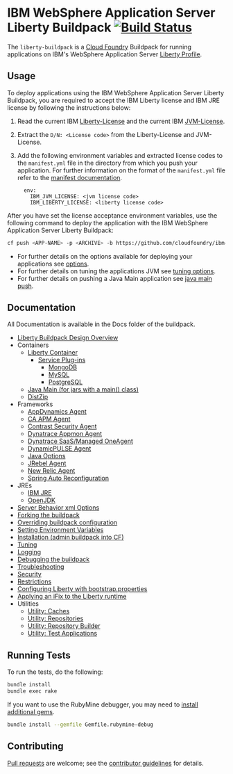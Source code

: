 # IBM WebSphere Application Server Liberty Buildpack [![Build Status](https://travis-ci.org/cloudfoundry/ibm-websphere-liberty-buildpack.svg?branch=master)](https://travis-ci.org/cloudfoundry/ibm-websphere-liberty-buildpack)

The `liberty-buildpack` is a [Cloud Foundry][] Buildpack for running applications on IBM's WebSphere Application Server [Liberty Profile][].

## Usage
To deploy applications using the IBM WebSphere Application Server Liberty Buildpack, you are required to accept the IBM Liberty license and IBM JRE license by following the instructions below:

1. Read the current IBM [Liberty-License][] and the current IBM [JVM-License][].
2. Extract the `D/N: <License code>` from the Liberty-License and JVM-License.
3. Add the following environment variables and extracted license codes to the `manifest.yml` file in the directory from which you push your application. For further information on the format of
the `manifest.yml` file refer to the [manifest documentation][].

    ```
      env:
        IBM_JVM_LICENSE: <jvm license code>
        IBM_LIBERTY_LICENSE: <liberty license code>
    ```

After you have set the license acceptance environment variables, use the following command to deploy the application with the IBM WebSphere Application Server Liberty Buildpack:

```bash
cf push <APP-NAME> -p <ARCHIVE> -b https://github.com/cloudfoundry/ibm-websphere-liberty-buildpack.git
```

* For further details on the options available for deploying your applications see [options][].
* For further details on tuning the applications JVM see [tuning options][].
* For further details on pushing a Java Main application see [java main push][].

## Documentation
All Documentation is available in the Docs folder of the buildpack.

* [Liberty Buildpack Design Overview](docs/design.md)
* Containers
    * [Liberty Container](docs/container-liberty.md)
        * [Service Plug-ins](docs/service-plugins.md)
            * [MongoDB](docs/services/mongo.md)
            * [MySQL](docs/services/mysql.md)
            * [PostgreSQL](docs/services/postgresql.md)
    * [Java Main (for jars with a main() class)](docs/java-main.md)
    * [DistZip](docs/container-distZip.md)
* Frameworks
    * [AppDynamics Agent](docs/framework-app_dynamics_agent.md)
    * [CA APM Agent](docs/framework-caapm_agent.md)
    * [Contrast Security Agent](docs/framework-contrast-security-agent.md)
    * [Dynatrace Appmon Agent](docs/framework-dynatrace_appmon_agent.md)
    * [Dynatrace SaaS/Managed OneAgent](docs/framework-dynatrace_one_agent.md)
    * [DynamicPULSE Agent](docs/framework-dynamic_pulse_agent.md)
    * [Java Options](docs/framework-java_opts.md)
    * [JRebel Agent](docs/framework-jrebel-agent.md)
    * [New Relic Agent](docs/framework-new-relic-agent.md)
    * [Spring Auto Reconfiguration](docs/framework-spring-auto-reconfiguration.md)
* JREs
    * [IBM JRE](docs/ibm-jdk.md)
    * [OpenJDK](docs/open-jdk.md)
* [Server Behavior xml Options](docs/server-xml-options.md)
* [Forking the buildpack](docs/forking.md)
* [Overriding buildpack configuration](docs/configuration.md)
* [Setting Environment Variables](docs/env.md)
* [Installation (admin buildpack into CF)](docs/installation.md)
* [Tuning](docs/tuning.md)
* [Logging](docs/logging.md)
* [Debugging the buildpack](https://github.com/cloudfoundry/java-buildpack/blob/master/docs/debugging-the-buildpack.md)
* [Troubleshooting](docs/troubleshooting.md)
* [Security](docs/security.md)
* [Restrictions](docs/restrictions.md)
* [Configuring Liberty with bootstrap.properties](docs/bootstrap-properties.md)
* [Applying an iFix to the Liberty runtime](docs/applying-ifix.md)
* Utilities
	* [Utility: Caches](docs/util-caches.md)
	* [Utility: Repositories](docs/util-repositories.md)
	* [Utility: Repository Builder](docs/util-repository-builder.md)
	* [Utility: Test Applications](docs/util-test-applications.md)

## Running Tests
To run the tests, do the following:

```bash
bundle install
bundle exec rake
```

If you want to use the RubyMine debugger, you may need to [install additional gems][].

```bash
bundle install --gemfile Gemfile.rubymine-debug
```

## Contributing
[Pull requests][] are welcome; see the [contributor guidelines][] for details.


[Apache License]: http://www.apache.org/licenses/LICENSE-2.0
[Cloud Foundry]: http://www.cloudfoundry.com
[Liberty Profile]: https://developer.ibm.com/wasdev/docs/introducing_the_liberty_profile/
[contributor guidelines]: CONTRIBUTING.md
[GitHub's forking functionality]: https://help.github.com/articles/fork-a-repo
[install additional gems]: http://stackoverflow.com/questions/11732715/how-do-i-install-ruby-debug-base19x-on-mountain-lion-for-intellij
[pull request]: https://help.github.com/articles/using-pull-requests
[Pull requests]: http://help.github.com/send-pull-requests
[options]: docs/server-xml-options.md
[tuning options]: docs/tuning.md
[java main push]: docs/java-main.md

[Liberty-License]: https://public.dhe.ibm.com/ibmdl/export/pub/software/websphere/wasdev/downloads/wlp/18.0.0.2/lafiles/runtime/en.html
[JVM-License]: http://www14.software.ibm.com/cgi-bin/weblap/lap.pl?la_formnum=&li_formnum=L-SMKR-AVSEUH&title=IBM%AE+SDK%2C+Java%99+Technology+Edition%2C+Version+8.0&l=en
[manifest documentation]: http://docs.cloudfoundry.org/devguide/deploy-apps/manifest.html
